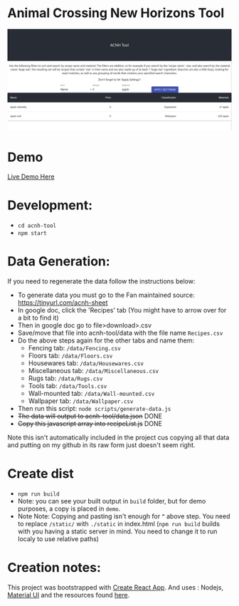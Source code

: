 # Animal Crossing New Horizons Tool
![screenshot of current acnh demo](./acnhdemoimage.JPG)

# Demo
 [Live Demo Here](https://aml2732.github.io/acnh-tool/)

# Development:
- `cd acnh-tool`
- `npm start`

# Data Generation:
If you need to regenerate the data follow the instructions below:
- To generate data you must go to the Fan maintained source: https://tinyurl.com/acnh-sheet
- In google doc, click the 'Recipes' tab (You might have to arrow over for a bit to find it)
- Then in google doc go to file>download>.csv
- Save/move that file into acnh-tool/data with the file name `Recipes.csv`
- Do the above steps again for the other tabs and name them:
  - Fencing tab: `/data/Fencing.csv`
  - Floors tab: `/data/Floors.csv`
  - Housewares tab: `/data/Housewares.csv`
  - Miscellaneous tab: `/data/Miscellaneous.csv`
  - Rugs tab: `/data/Rugs.csv`
  - Tools tab: `/data/Tools.csv`
  - Wall-mounted tab: `/data/Wall-mounted.csv`
  - Wallpaper tab: `/data/Wallpaper.csv`
- Then run this script: `node scripts/generate-data.js`
- ~~The data will output to acnh-tool/data.json~~ DONE
- ~~Copy this javascript array into recipeList.js~~ DONE

Note this isn't automatically included in the project cus copying all that data and putting on my github in its raw form just doesn't seem right.

# Create dist
- `npm run build`
- Note: you can see your built output in `build` folder, but for demo purposes, a copy is placed in `demo`.
- Note Note: Copying and pasting isn't enough for ^ above step. You need to replace `/static/` with `./static` in index.html (`npm run build` builds with you having a static server in mind. You need to change it to run localy to use relative paths)


# Creation notes:
This project was bootstrapped with [Create React App](https://github.com/facebook/create-react-app).
And uses : Nodejs, [Material UI](https://material-ui.com/) and the resources found [here](https://tinyurl.com/acnh-sheet).
